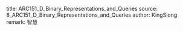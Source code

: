 title: ARC151_D_Binary_Representations_and_Queries
source: 8_ARC151_D_Binary_Representations_and_Queries
author: KingSiong
remark: 智慧
